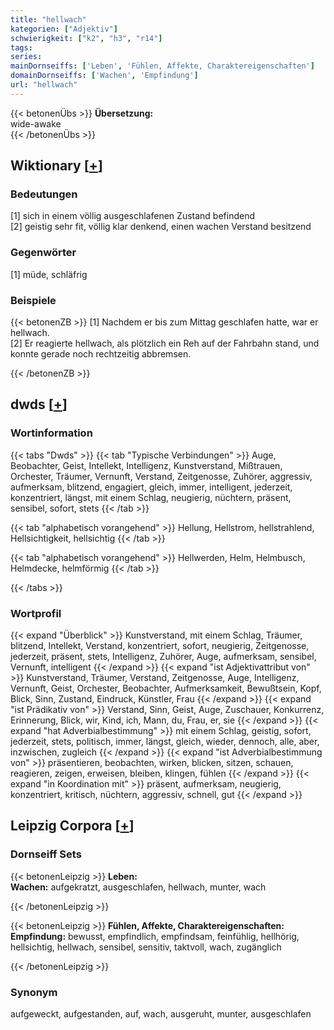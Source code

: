 ```yaml
---
title: "hellwach"
kategorien: ["Adjektiv"]
schwierigkeit: ["k2", "h3", "r14"]
tags:
series:
mainDornseiffs: ['Leben', 'Fühlen, Affekte, Charaktereigenschaften']
domainDornseiffs: ['Wachen', 'Empfindung']
url: "hellwach"
---
```


{{< betonenÜbs >}}
**Übersetzung:**  
wide-awake  
{{< /betonenÜbs >}}

## Wiktionary [[+](https://de.wiktionary.org/wiki/hellwach)]

### Bedeutungen
[1] sich in einem völlig ausgeschlafenen Zustand befindend  
[2] geistig sehr fit, völlig klar denkend, einen wachen Verstand besitzend  

### Gegenwörter
[1] müde, schläfrig  

### Beispiele
{{< betonenZB >}}
[1] Nachdem er bis zum Mittag geschlafen hatte, war er hellwach.  
[2] Er reagierte hellwach, als plötzlich ein Reh auf der Fahrbahn stand, und konnte gerade noch rechtzeitig abbremsen.  

{{< /betonenZB >}}


## dwds [[+](https://www.dwds.de/wb/hellwach)]

### Wortinformation
{{< tabs "Dwds" >}}
{{< tab "Typische Verbindungen" >}}
Auge, Beobachter, Geist, Intellekt, Intelligenz, Kunstverstand, Mißtrauen, Orchester, Träumer, Vernunft, Verstand, Zeitgenosse, Zuhörer, aggressiv, aufmerksam, blitzend, engagiert, gleich, immer, intelligent, jederzeit, konzentriert, längst, mit einem Schlag, neugierig, nüchtern, präsent, sensibel, sofort, stets
{{< /tab >}}

{{< tab "alphabetisch vorangehend" >}}
Hellung, Hellstrom, hellstrahlend, Hellsichtigkeit, hellsichtig
{{< /tab >}}

{{< tab "alphabetisch vorangehend" >}}
Hellwerden, Helm, Helmbusch, Helmdecke, helmförmig
{{< /tab >}}

{{< /tabs >}}

### Wortprofil
{{< expand "Überblick" >}} Kunstverstand, mit einem Schlag, Träumer, blitzend, Intellekt, Verstand, konzentriert, sofort, neugierig, Zeitgenosse, jederzeit, präsent, stets, Intelligenz, Zuhörer, Auge, aufmerksam, sensibel, Vernunft, intelligent {{< /expand >}}
{{< expand "ist Adjektivattribut von" >}} Kunstverstand, Träumer, Verstand, Zeitgenosse, Auge, Intelligenz, Vernunft, Geist, Orchester, Beobachter, Aufmerksamkeit, Bewußtsein, Kopf, Blick, Sinn, Zustand, Eindruck, Künstler, Frau {{< /expand >}}
{{< expand "ist Prädikativ von" >}} Verstand, Sinn, Geist, Auge, Zuschauer, Konkurrenz, Erinnerung, Blick, wir, Kind, ich, Mann, du, Frau, er, sie {{< /expand >}}
{{< expand "hat Adverbialbestimmung" >}} mit einem Schlag, geistig, sofort, jederzeit, stets, politisch, immer, längst, gleich, wieder, dennoch, alle, aber, inzwischen, zugleich {{< /expand >}}
{{< expand "ist Adverbialbestimmung von" >}} präsentieren, beobachten, wirken, blicken, sitzen, schauen, reagieren, zeigen, erweisen, bleiben, klingen, fühlen {{< /expand >}}
{{< expand "in Koordination mit" >}} präsent, aufmerksam, neugierig, konzentriert, kritisch, nüchtern, aggressiv, schnell, gut {{< /expand >}}

## Leipzig Corpora [[+](https://corpora.uni-leipzig.de/en/res?word=hellwach&corpusId=deu_newscrawl-public_2018)]

### Dornseiff Sets
{{< betonenLeipzig >}}
**Leben:**  
**Wachen:** aufgekratzt, ausgeschlafen, hellwach, munter, wach  

{{< /betonenLeipzig >}}


{{< betonenLeipzig >}}
**Fühlen, Affekte, Charaktereigenschaften:**  
**Empfindung:** bewusst, empfindlich, empfindsam, feinfühlig, hellhörig, hellsichtig, hellwach, sensibel, sensitiv, taktvoll, wach, zugänglich  

{{< /betonenLeipzig >}}

### Synonym
aufgeweckt, aufgestanden, auf, wach, ausgeruht, munter, ausgeschlafen


